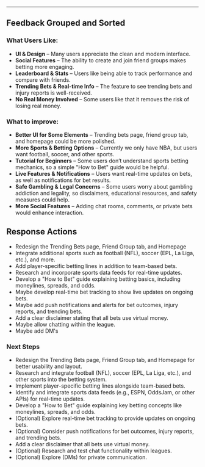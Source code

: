 ---

## Feedback Grouped and Sorted
### **What Users Like:**
- **UI & Design** – Many users appreciate the clean and modern interface.  
- **Social Features** – The ability to create and join friend groups makes betting more engaging.  
- **Leaderboard & Stats** – Users like being able to track performance and compare with friends.  
- **Trending Bets & Real-time Info** – The feature to see trending bets and injury reports is well-received.  
- **No Real Money Involved** – Some users like that it removes the risk of losing real money.
### **What to improve:**
- **Better UI for Some Elements** – Trending bets page, friend group tab, and homepage could be more polished.  
- **More Sports & Betting Options** – Currently we only have NBA, but users want football, soccer, and other sports.  
- **Tutorial for Beginners** – Some users don’t understand sports betting mechanics, so a simple "How to Bet" guide would be helpful.  
- **Live Features & Notifications** – Users want real-time updates on bets, as well as notifications for bet results.  
- **Safe Gambling & Legal Concerns** – Some users worry about gambling addiction and legality, so disclaimers, educational resources, and safety measures could help.  
- **More Social Features** – Adding chat rooms, comments, or private bets would enhance interaction.  
## Response Actions
-   Redesign the Trending Bets page, Friend Group tab, and Homepage
-   Integrate additional sports such as football (NFL), soccer (EPL, La Liga, etc.), and more.
-   Add player-specific betting lines in addition to team-based bets.
-   Research and incorporate sports data feeds for real-time updates.
-   Develop a "How to Bet" guide explaining betting basics, including moneylines, spreads, and odds.
-   Maybe develop real-time bet tracking to show live updates on ongoing bets.
-   Maybe add push notifications and alerts for bet outcomes, injury reports, and trending bets.
-   Add a clear disclaimer stating that all bets use virtual money.
-   Maybe allow chatting within the league.
-   Maybe add DM's
### **Next Steps**
-   Redesign the Trending Bets page, Friend Group tab, and Homepage for better usability and layout.
-   Research and integrate football (NFL), soccer (EPL, La Liga, etc.), and other sports into the betting system.
-   Implement player-specific betting lines alongside team-based bets.
-   Identify and integrate sports data feeds (e.g., ESPN, OddsJam, or other APIs) for real-time updates.
-   Develop a "How to Bet" guide explaining key betting concepts like moneylines, spreads, and odds.
-   (Optional) Explore real-time bet tracking to provide updates on ongoing bets.
-   (Optional) Consider push notifications for bet outcomes, injury reports, and trending bets.
-   Add a clear disclaimer that all bets use virtual money.
-   (Optional) Research and test chat functionality within leagues.
-   (Optional) Explore (DMs) for private communication.
